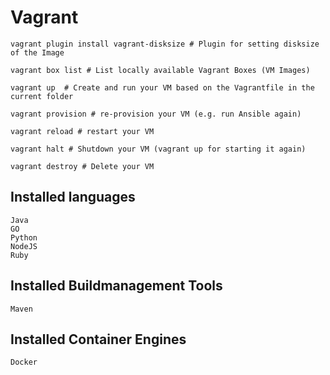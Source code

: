 # Vagrant

```
vagrant plugin install vagrant-disksize # Plugin for setting disksize of the Image

vagrant box list # List locally available Vagrant Boxes (VM Images)

vagrant up  # Create and run your VM based on the Vagrantfile in the current folder

vagrant provision # re-provision your VM (e.g. run Ansible again)

vagrant reload # restart your VM

vagrant halt # Shutdown your VM (vagrant up for starting it again)

vagrant destroy # Delete your VM
```

## Installed languages

```
Java
GO
Python
NodeJS
Ruby
```

## Installed Buildmanagement Tools

```
Maven
```

## Installed Container Engines

```
Docker
```